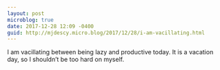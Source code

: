 ```yaml
---
layout: post
microblog: true
date: 2017-12-28 12:09 -0400
guid: http://mjdescy.micro.blog/2017/12/28/i-am-vacillating.html
---
```

I am vacillating between being lazy and productive today. It is a vacation day, so I shouldn’t be too hard on myself.
